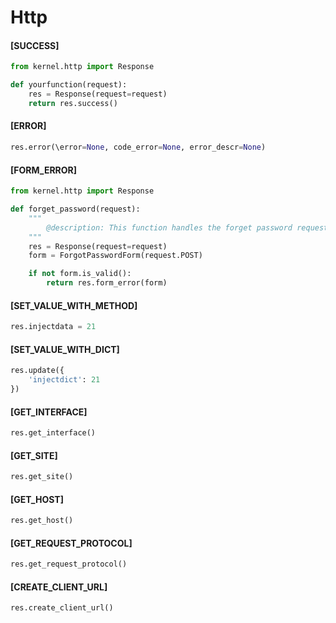 # Http

#### \[SUCCESS]

```python
from kernel.http import Response

def yourfunction(request):
    res = Response(request=request)
    return res.success()
```

#### \[ERROR]

```python
res.error(\error=None, code_error=None, error_descr=None)
```

#### \[FORM\_ERROR]

```python
from kernel.http import Response

def forget_password(request):
    """
        @description: This function handles the forget password request
    """
    res = Response(request=request)
    form = ForgotPasswordForm(request.POST)

    if not form.is_valid():
        return res.form_error(form)
```

#### \[SET\_VALUE\_WITH\_METHOD]

```python
res.injectdata = 21
```

#### \[SET\_VALUE\_WITH\_DICT]

```python
res.update({
    'injectdict': 21 
})
```

#### \[GET\_INTERFACE]

```python
res.get_interface()
```

#### \[GET\_SITE]

```python
res.get_site()
```

#### \[GET\_HOST]

```python
res.get_host()
```

#### \[GET\_REQUEST\_PROTOCOL]

```python
res.get_request_protocol()
```

#### \[CREATE\_CLIENT\_URL]

```python
res.create_client_url()
```

